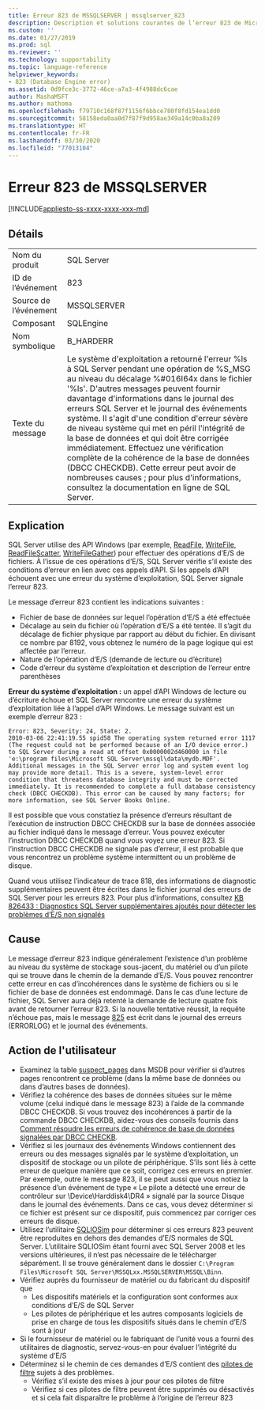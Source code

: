 ```yaml
---
title: Erreur 823 de MSSQLSERVER | mssqlserver_823
description: Description et solutions courantes de l’erreur 823 de Microsoft SQL Server (mssqlserver_823). Il s’agit d’une grave condition d’erreur de niveau système qui menace l’intégrité de la base de données et qui doit être traitée immédiatement.
ms.custom: ''
ms.date: 01/27/2019
ms.prod: sql
ms.reviewer: ''
ms.technology: supportability
ms.topic: language-reference
helpviewer_keywords:
- 823 (Database Engine error)
ms.assetid: 0d9fce3c-3772-46ce-a7a3-4f4988dc6cae
author: MashaMSFT
ms.author: mathoma
ms.openlocfilehash: f79710c168f87f1156f6bbce780f8fd154ea1dd0
ms.sourcegitcommit: 58158eda0aa0d7f87f9d958ae349a14c0ba8a209
ms.translationtype: HT
ms.contentlocale: fr-FR
ms.lasthandoff: 03/30/2020
ms.locfileid: "77013104"
---
```

# <a name="mssqlserver-error-823"></a>Erreur 823 de MSSQLSERVER
[!INCLUDE[appliesto-ss-xxxx-xxxx-xxx-md](../../includes/appliesto-ss-xxxx-xxxx-xxx-md.md)]
  
## <a name="details"></a>Détails  
  
|||  
|-|-|  
|Nom du produit|SQL Server|  
|ID de l’événement|823|  
|Source de l’événement|MSSQLSERVER|  
|Composant|SQLEngine|  
|Nom symbolique|B_HARDERR|  
|Texte du message|Le système d'exploitation a retourné l'erreur %ls à SQL Server pendant une opération de %S_MSG au niveau du décalage %#016I64x dans le fichier '%ls'. D'autres messages peuvent fournir davantage d'informations dans le journal des erreurs SQL Server et le journal des événements système. Il s'agit d'une condition d'erreur sévère de niveau système qui met en péril l'intégrité de la base de données et qui doit être corrigée immédiatement. Effectuez une vérification complète de la cohérence de la base de données (DBCC CHECKDB). Cette erreur peut avoir de nombreuses causes ; pour plus d'informations, consultez la documentation en ligne de SQL Server.|  
  
## <a name="explanation"></a>Explication  
SQL Server utilise des API Windows (par exemple, [ReadFile](/windows/win32/api/fileapi/nf-fileapi-readfile), [WriteFile](/windows/win32/api/fileapi/nf-fileapi-writefile), [ReadFileScatter](/windows/win32/api/fileapi/nf-fileapi-readfilescatter), [WriteFileGather](/windows/win32/api/fileapi/nf-fileapi-writefilegather)) pour effectuer des opérations d’E/S de fichiers. À l’issue de ces opérations d’E/S, SQL Server vérifie s’il existe des conditions d’erreur en lien avec ces appels d’API. Si les appels d’API échouent avec une erreur du système d’exploitation, SQL Server signale l’erreur 823.

 Le message d’erreur 823 contient les indications suivantes :
 - Fichier de base de données sur lequel l’opération d’E/S a été effectuée
 - Décalage au sein du fichier où l’opération d’E/S a été tentée. Il s’agit du décalage de fichier physique par rapport au début du fichier. En divisant ce nombre par 8192, vous obtenez le numéro de la page logique qui est affectée par l’erreur.
 - Nature de l’opération d’E/S (demande de lecture ou d’écriture)
 - Code d’erreur du système d’exploitation et description de l’erreur entre parenthèses
 

**Erreur du système d’exploitation :** un appel d’API Windows de lecture ou d’écriture échoue et SQL Server rencontre une erreur du système d’exploitation liée à l’appel d’API Windows. Le message suivant est un exemple d’erreur 823 :

```
Error: 823, Severity: 24, State: 2.
2010-03-06 22:41:19.55 spid58 The operating system returned error 1117 (The request could not be performed because of an I/O device error.) to SQL Server during a read at offset 0x0000002d460000 in file 'e:\program files\Microsoft SQL Server\mssql\data\mydb.MDF'. Additional messages in the SQL Server error log and system event log may provide more detail. This is a severe, system-level error condition that threatens database integrity and must be corrected immediately. It is recommended to complete a full database consistency check (DBCC CHECKDB). This error can be caused by many factors; for more information, see SQL Server Books Online.
```

Il est possible que vous constatiez la présence d’erreurs résultant de l’exécution de instruction DBCC CHECKDB sur la base de données associée au fichier indiqué dans le message d’erreur. Vous pouvez exécuter l’instruction DBCC CHECKDB quand vous voyez une erreur 823. Si l’instruction DBCC CHECKDB ne signale pas d’erreur, il est probable que vous rencontrez un problème système intermittent ou un problème de disque.

Quand vous utilisez l’indicateur de trace 818, des informations de diagnostic supplémentaires peuvent être écrites dans le fichier journal des erreurs de SQL Server pour les erreurs 823.
Pour plus d’informations, consultez [KB 826433 : Diagnostics SQL Server supplémentaires ajoutés pour détecter les problèmes d’E/S non signalés](https://support.microsoft.com/help/826433/sql-server-diagnostics-added-to-detect-unreported-i-o-problems-due-to)


## <a name="cause"></a>Cause
Le message d’erreur 823 indique généralement l’existence d’un problème au niveau du système de stockage sous-jacent, du matériel ou d’un pilote qui se trouve dans le chemin de la demande d’E/S. Vous pouvez rencontrer cette erreur en cas d’incohérences dans le système de fichiers ou si le fichier de base de données est endommagé. Dans le cas d’une lecture de fichier, SQL Server aura déjà retenté la demande de lecture quatre fois avant de retourner l’erreur 823. Si la nouvelle tentative réussit, la requête n’échoue pas, mais le message [825](mssqlserver-825-database-engine-error.md) est écrit dans le journal des erreurs (ERRORLOG) et le journal des événements.

## <a name="user-action"></a>Action de l'utilisateur  
 - Examinez la table [suspect_pages](../system-tables/suspect-pages-transact-sql.md) dans MSDB pour vérifier si d’autres pages rencontrent ce problème (dans la même base de données ou dans d’autres bases de données).
 - Vérifiez la cohérence des bases de données situées sur le même volume (celui indiqué dans le message 823) à l’aide de la commande DBCC CHECKDB. Si vous trouvez des incohérences à partir de la commande DBCC CHECKDB, aidez-vous des conseils fournis dans [Comment résoudre les erreurs de cohérence de base de données signalées par DBCC CHECKB](https://support.microsoft.com/help/2015748/how-to-troubleshoot-database-consistency-errors-reported-by-dbcc-check). 
 - Vérifiez si les journaux des événements Windows contiennent des erreurs ou des messages signalés par le système d’exploitation, un dispositif de stockage ou un pilote de périphérique. S’ils sont liés à cette erreur de quelque manière que ce soit, corrigez ces erreurs en premier. Par exemple, outre le message 823, il se peut aussi que vous notiez la présence d’un événement de type « Le pilote a détecté une erreur de contrôleur sur \Device\Harddisk4\DR4 » signalé par la source Disque dans le journal des événements. Dans ce cas, vous devez déterminer si ce fichier est présent sur ce dispositif, puis commencez par corriger ces erreurs de disque.
 - Utilisez l’utilitaire [SQLIOSim](https://support.microsoft.com/help/231619/how-to-use-the-sqliosim-utility-to-simulate-sql-server-activity-on-a-d) pour déterminer si ces erreurs 823 peuvent être reproduites en dehors des demandes d’E/S normales de SQL Server. L’utilitaire SQLIOSim étant fourni avec SQL Server 2008 et les versions ultérieures, il n’est pas nécessaire de le télécharger séparément. Il se trouve généralement dans le dossier `C:\Program Files\Microsoft SQL Server\MSSQLxx.MSSQLSERVER\MSSQL\Binn`.
 - Vérifiez auprès du fournisseur de matériel ou du fabricant du dispositif que
   - Les dispositifs matériels et la configuration sont conformes aux conditions d’E/S de SQL Server
   - Les pilotes de périphérique et les autres composants logiciels de prise en charge de tous les dispositifs situés dans le chemin d’E/S sont à jour
 - Si le fournisseur de matériel ou le fabriquant de l’unité vous a fourni des utilitaires de diagnostic, servez-vous-en pour évaluer l’intégrité du système d’E/S
 - Déterminez si le chemin de ces demandes d’E/S contient des [pilotes de filtre](https://support.microsoft.com/help/2454053/use-of-system-filter-drivers-can-lead-to-sql-server-database-engine-pe) sujets à des problèmes.
   - Vérifiez s’il existe des mises à jour pour ces pilotes de filtre
   - Vérifiez si ces pilotes de filtre peuvent être supprimés ou désactivés et si cela fait disparaître le problème à l’origine de l’erreur 823  
